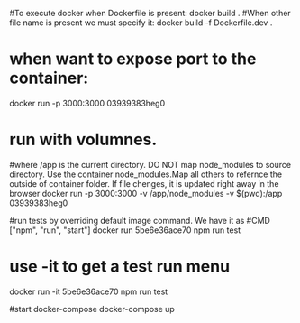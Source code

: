 #To execute docker when Dockerfile is present:
docker build .
#When other file name is present we must specify it:
docker build -f Dockerfile.dev .
# when want to expose port to the container:
docker run -p 3000:3000 03939383heg0
# run with volumnes. 
#where /app is the current directory. DO NOT map node_modules to source directory. Use the container node_modules.Map all others to refernce the outside of container folder. If file chenges, it is updated right away in the browser
docker run -p 3000:3000 -v /app/node_modules -v $(pwd):/app 03939383heg0

#run tests by overriding default image command. We have it as 
#CMD ["npm", "run", "start"]
 docker run 5be6e36ace70 npm run test

# use -it to get a test run menu
docker run -it 5be6e36ace70 npm run test

#start docker-compose
docker-compose up